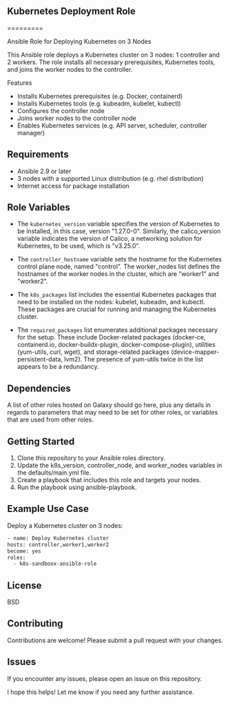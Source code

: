 ## Kubernetes Deployment Role
=========

Ansible Role for Deploying Kubernetes on 3 Nodes

This Ansible role deploys a Kubernetes cluster on 3 nodes: 1 controller and 2 workers. 
The role installs all necessary prerequisites, Kubernetes tools, and joins the worker nodes to the controller.

Features

- Installs Kubernetes prerequisites (e.g. Docker, containerd)
- Installs Kubernetes tools (e.g. kubeadm, kubelet, kubectl)
- Configures the controller node
- Joins worker nodes to the controller node
- Enables Kubernetes services (e.g. API server, scheduler, controller manager)

## Requirements

- Ansible 2.9 or later
- 3 nodes with a supported Linux distribution (e.g. rhel distribution)
- Internet access for package installation

## Role Variables

- The `kubernetes_version` variable specifies the version of Kubernetes to be installed, in this case, version "1.27.0-0". Similarly, the calico_version variable indicates the version of Calico, a networking solution for Kubernetes, to be used, which is "v3.25.0".

- The `controller_hostname` variable sets the hostname for the Kubernetes control plane node, named "control". The worker_nodes list defines the hostnames of the worker nodes in the cluster, which are "worker1" and "worker2".

- The `k8s_packages` list includes the essential Kubernetes packages that need to be installed on the nodes: kubelet, kubeadm, and kubectl. These packages are crucial for running and managing the Kubernetes cluster.

- The `required_packages` list enumerates additional packages necessary for the setup. These include Docker-related packages (docker-ce, containerd.io, docker-buildx-plugin, docker-compose-plugin), utilities (yum-utils, curl, wget), and storage-related packages (device-mapper-persistent-data, lvm2). The presence of yum-utils twice in the list appears to be a redundancy.

## Dependencies

A list of other roles hosted on Galaxy should go here, plus any details in regards to parameters that may need to be set for other roles, or variables that are used from other roles.

## Getting Started

1. Clone this repository to your Ansible roles directory.
2. Update the k8s_version, controller_node, and worker_nodes variables in the defaults/main.yml file.
3. Create a playbook that includes this role and targets your nodes.
4. Run the playbook using ansible-playbook.

## Example Use Case

Deploy a Kubernetes cluster on 3 nodes:
  ```bash
  - name: Deploy Kubernetes cluster
  hosts: controller,worker1,worker2
  become: yes
  roles:
    - k8s-sandboox-ansible-role
  ```

## License 

BSD

## Contributing 

Contributions are welcome! Please submit a pull request with your changes.

## Issues 

If you encounter any issues, please open an issue on this repository.

I hope this helps! Let me know if you need any further assistance.
